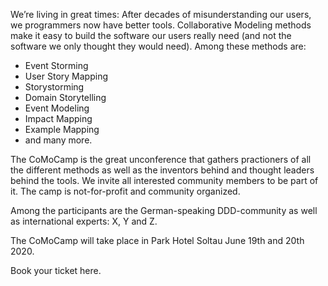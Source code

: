 We’re living in great times: After decades of misunderstanding our users, we programmers now have better tools. Collaborative Modeling methods make it easy to build the software our users really need (and not the software we only thought they would need). Among these methods are:

- Event Storming
- User Story Mapping
- Storystorming
- Domain Storytelling
- Event Modeling
- Impact Mapping
- Example Mapping
- and many more.

The CoMoCamp is the great unconference that gathers practioners of all the different methods as well as the inventors behind and thought leaders behind the tools. We invite all interested community members to be part of it. The camp is not-for-profit and community organized.

Among the participants are the German-speaking DDD-community as well as international experts: X, Y and Z.

The CoMoCamp will take place in Park Hotel Soltau June 19th and 20th 2020.

Book your ticket here.
